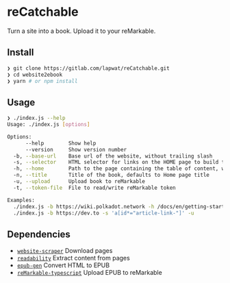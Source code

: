 # reCatchable

Turn a site into a book. Upload it to your reMarkable.

## Install

```sh
❯ git clone https://gitlab.com/lapwat/reCatchable.git
❯ cd website2ebook
❯ yarn # or npm install
```

## Usage

```sh
❯ ./index.js --help
Usage: ./index.js [options]

Options:
      --help        Show help                                                                                            [boolean]
      --version     Show version number                                                                                  [boolean]
  -b, --base-url    Base url of the website, without trailing slash                                            [string] [required]
  -s, --selector    HTML selector for links on the HOME page to build the table of content                     [string] [required]
  -h, --home        Path to the page containing the table of content, with leading slash                   [string] [default: "/"]
  -n, --title       Title of the book, defaults to Home page title                                                        [string]
  -u, --upload      Upload book to reMarkable                                                           [boolean] [default: false]
  -t, --token-file  File to read/write reMarkable token                                     [string] [default: "remarkable.token"]

Examples:
  ./index.js -b https://wiki.polkadot.network -h /docs/en/getting-started -s .navItem
  ./index.js -b https://dev.to -s 'a[id*="article-link-"]' -u
```

## Dependencies

- [`website-scraper`](https://github.com/website-scraper/node-website-scraper) Download pages
- [`readability`](https://github.com/mozilla/readability) Extract content from pages
- [`epub-gen`](https://github.com/cyrilis/epub-gen) Convert HTML to EPUB
- [`reMarkable-typescript`](https://github.com/Ogdentrod/reMarkable-typescript) Upload EPUB to reMarkable
